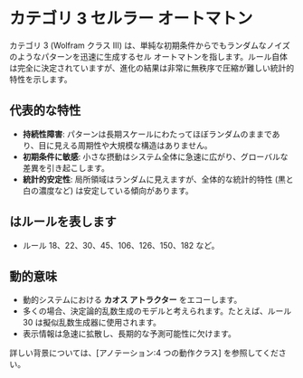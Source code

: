 # カテゴリ 3 セルラー オートマトン

カテゴリ 3 (Wolfram クラス III) は、単純な初期条件からでもランダムなノイズのようなパターンを迅速に生成するセル オートマトンを指します。ルール自体は完全に決定されていますが、進化の結果は非常に無秩序で圧縮が難しい統計的特性を示します。

## 代表的な特性

- **持続性障害**: パターンは長期スケールにわたってほぼランダムのままであり、目に見える周期性や大規模な構造はありません。
- **初期条件に敏感**: 小さな摂動はシステム全体に急速に広がり、グローバルな差異を引き起こします。
- **統計的安定性**: 局所領域はランダムに見えますが、全体的な統計的特性 (黒と白の濃度など) は安定している傾向があります。

## はルールを表します

- ルール 18、22、30、45、106、126、150、182 など。

## 動的意味

- 動的システムにおける **カオス アトラクター** をエコーし​​ます。
- 多くの場合、決定論的乱数生成のモデルと考えられます。たとえば、ルール 30 は擬似乱数生成器に使用されます。
- 表示情報は急速に拡散し、長期的な予測可能性に欠けます。

詳しい背景については、[アノテーション:4 つの動作クラス] を参照してください。